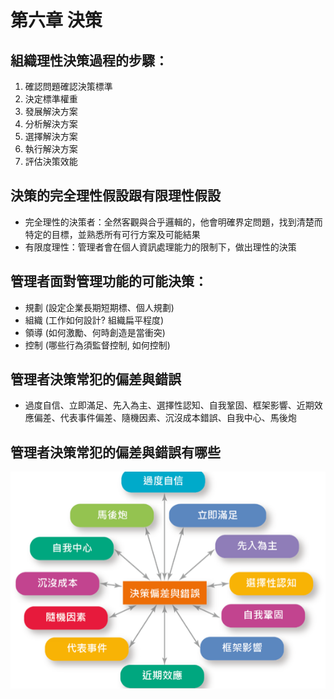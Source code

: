 # 第六章 決策

## 組織理性決策過程的步驟：
1. 確認問題確認決策標準
2. 決定標準權重
3. 發展解決方案
4. 分析解決方案
5. 選擇解決方案
6. 執行解決方案
7. 評估決策效能

## 決策的完全理性假設跟有限理性假設
* 完全理性的決策者：全然客觀與合乎邏輯的，他會明確界定問題，找到清楚而特定的目標，並熟悉所有可行方案及可能結果
* 有限度理性：管理者會在個人資訊處理能力的限制下，做出理性的決策

## 管理者面對管理功能的可能決策： 
* 規劃 (設定企業長期短期標、個人規劃)
* 組織 (工作如何設計? 組織扁平程度)
* 領導 (如何激勵、何時創造是當衝突)
* 控制 (哪些行為須監督控制, 如何控制)

## 管理者決策常犯的偏差與錯誤
* 過度自信、立即滿足、先入為主、選擇性認知、自我鞏固、框架影響、近期效應偏差、代表事件偏差、隨機因素、沉沒成本錯誤、自我中心、馬後炮


## 管理者決策常犯的偏差與錯誤有哪些
![](images/image1.png)




